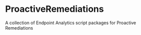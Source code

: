 # ProactiveRemediations
A collection of Endpoint Analytics script packages for Proactive Remediations

